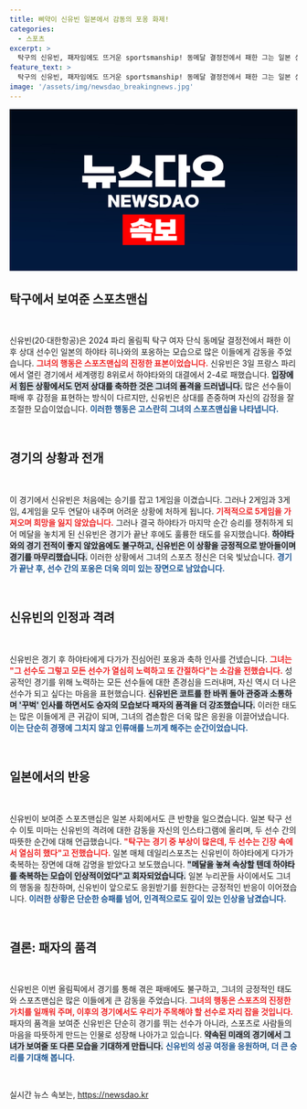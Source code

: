 ```yaml
---
title: 삐약이 신유빈 일본에서 감동의 포옹 화제!
categories:
  - 스포츠
excerpt: >
  탁구의 신유빈, 패자임에도 뜨거운 sportsmanship! 동메달 결정전에서 패한 그는 일본 상대를 축하하며 기립박수로 환호받았다. 그의 품격 있는 모습이 일본을 감동시켰다.
feature_text: >
  탁구의 신유빈, 패자임에도 뜨거운 sportsmanship! 동메달 결정전에서 패한 그는 일본 상대를 축하하며 기립박수로 환호받았다. 그의 품격 있는 모습이 일본을 감동시켰다.
image: '/assets/img/newsdao_breakingnews.jpg'
---
```


<p><img src="/assets/img/newsdao_breakingnews.jpg" alt="flaretime 속보" /></p>

<h2 data-ke-size="size26">탁구에서 보여준 스포츠맨십</h2>

<p data-ke-size="size16">&nbsp;</p>

<p>신유빈(20·대한항공)은 2024 파리 올림픽 탁구 여자 단식 동메달 결정전에서 패한 이후 상대 선수인 일본의 하야타 히나와의 포옹하는 모습으로 많은 이들에게 감동을 주었습니다. <b><span style="color: #ee2323;">그녀의 행동은 스포츠맨십의 진정한 표본이었습니다.</span></b> 신유빈은 3일 프랑스 파리에서 열린 경기에서 세계랭킹 8위로서 하야타와의 대결에서 2-4로 패했습니다. <b><span style="background-color: #21538527;">입장에서 힘든 상황에서도 먼저 상대를 축하한 것은 그녀의 품격을 드러냅니다.</span></b> 많은 선수들이 패배 후 감정을 표현하는 방식이 다르지만, 신유빈은 상대를 존중하며 자신의 감정을 잘 조절한 모습이었습니다. <b><span style="color: #1a5490;">이러한 행동은 고스란히 그녀의 스포츠맨십을 나타냅니다.</span></b></p>

<p data-ke-size="size16">&nbsp;</p>

<h2 data-ke-size="size26">경기의 상황과 전개</h2>

<p data-ke-size="size16">&nbsp;</p>

<p>이 경기에서 신유빈은 처음에는 승기를 잡고 1게임을 이겼습니다. 그러나 2게임과 3게임, 4게임을 모두 연달아 내주며 어려운 상황에 처하게 됩니다. <b><span style="color: #ee2323;">기적적으로 5게임을 가져오며 희망을 잃지 않았습니다.</span></b> 그러나 결국 하야타가 마지막 순간 승리를 쟁취하게 되어 메달을 놓치게 된 신유빈은 경기가 끝난 후에도 훌륭한 태도를 유지했습니다. <b><span style="background-color: #21538527;">하야타와의 경기 전적이 좋지 않았음에도 불구하고, 신유빈은 이 상황을 긍정적으로 받아들이며 경기를 마무리했습니다.</span></b> 이러한 상황에서 그녀의 스포츠 정신은 더욱 빛났습니다. <b><span style="color: #1a5490;">경기가 끝난 후, 선수 간의 포옹은 더욱 의미 있는 장면으로 남았습니다.</span></b></p>

<p data-ke-size="size16">&nbsp;</p>

<h2 data-ke-size="size26">신유빈의 인정과 격려</h2>

<p data-ke-size="size16">&nbsp;</p>

<p>신유빈은 경기 후 하야타에게 다가가 진심어린 포옹과 축하 인사를 건넸습니다. <b><span style="color: #ee2323;">그녀는 "그 선수도 그렇고 모든 선수가 열심히 노력하고 또 간절하다"는 소감을 전했습니다.</span></b> 성공적인 경기를 위해 노력하는 모든 선수들에 대한 존경심을 드러내며, 자신 역시 더 나은 선수가 되고 싶다는 마음을 표현했습니다. <b><span style="background-color: #21538527;">신유빈은 코트를 한 바퀴 돌아 관중과 소통하며 '꾸벅' 인사를 하면서도 승자의 모습보다 패자의 품격을 더 강조했습니다.</span></b> 이러한 태도는 많은 이들에게 큰 귀감이 되며, 그녀의 겸손함은 더욱 많은 응원을 이끌어냈습니다. <b><span style="color: #1a5490;">이는 단순히 경쟁에 그치지 않고 인류애를 느끼게 해주는 순간이었습니다.</span></b></p>

<p data-ke-size="size16">&nbsp;</p>

<h2 data-ke-size="size26">일본에서의 반응</h2>

<p data-ke-size="size16">&nbsp;</p>

<p>신유빈이 보여준 스포츠맨십은 일본 사회에서도 큰 반향을 일으켰습니다. 일본 탁구 선수 이토 미마는 신유빈의 격려에 대한 감동을 자신의 인스타그램에 올리며, 두 선수 간의 따뜻한 순간에 대해 언급했습니다. <b><span style="color: #ee2323;">"탁구는 경기 중 부상이 많은데, 두 선수는 긴장 속에서 열심히 했다"고 전했습니다.</span></b> 일본 매체 데일리스포츠는 신유빈이 하야타에게 다가가 축복하는 장면에 대해 감명을 받았다고 보도했습니다. <b><span style="background-color: #21538527;">"메달을 놓쳐 속상할 텐데 하야타를 축복하는 모습이 인상적이었다"고 회자되었습니다.</span></b> 일본 누리꾼들 사이에서도 그녀의 행동을 칭찬하며, 신유빈이 앞으로도 응원받기를 원한다는 긍정적인 반응이 이어졌습니다. <b><span style="color: #1a5490;">이러한 상황은 단순한 승패를 넘어, 인격적으로도 깊이 있는 인상을 남겼습니다.</span></b></p>

<p data-ke-size="size16">&nbsp;</p>

<h2 data-ke-size="size26">결론: 패자의 품격</h2>

<p data-ke-size="size16">&nbsp;</p>

<p>신유빈은 이번 올림픽에서 경기를 통해 겪은 패배에도 불구하고, 그녀의 긍정적인 태도와 스포츠맨십은 많은 이들에게 큰 감동을 주었습니다. <b><span style="color: #ee2323;">그녀의 행동은 스포츠의 진정한 가치를 일깨워 주며, 이후의 경기에서도 우리가 주목해야 할 선수로 자리 잡을 것입니다.</span></b> 패자의 품격을 보여준 신유빈은 단순히 경기를 뛰는 선수가 아니라, 스포츠로 사람들의 마음을 따뜻하게 만드는 인물로 성장해 나아가고 있습니다. <b><span style="background-color: #21538527;">약속된 미래의 경기에서 그녀가 보여줄 또 다른 모습을 기대하게 만듭니다.</span></b> <b><span style="color: #1a5490;">신유빈의 성공 여정을 응원하며, 더 큰 승리를 기대해 봅니다.</span></b></p>

<p data-ke-size="size16">&nbsp;</p>
실시간 뉴스 속보는, <a href="https://newsdao.kr" rel="dofollow">https://newsdao.kr</a>


